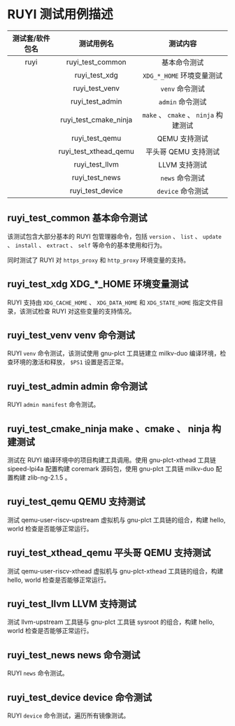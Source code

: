 # RUYI 测试用例描述

| 测试套/软件包名 | 测试用例名 | 测试内容 |
| :-: | :-: | :-: |
| ruyi | ruyi\_test\_common | 基本命令测试 |
|  | ruyi\_test\_xdg | ``XDG_*_HOME`` 环境变量测试 |
|  | ruyi\_test\_venv | ``venv`` 命令测试 |
|  | ruyi\_test\_admin | ``admin`` 命令测试 |
|  | ruyi\_test\_cmake\_ninja | ``make`` 、 ``cmake`` 、 ``ninja`` 构建测试 |
|  | ruyi\_test\_qemu | QEMU 支持测试 |
|  | ruyi\_test\_xthead\_qemu | 平头哥 QEMU 支持测试 |
|  | ruyi\_test\_llvm | LLVM 支持测试 |
|  | ruyi\_test\_news | ``news`` 命令测试 |
|  | ruyi\_test\_device | ``device`` 命令测试 |

## ruyi\_test\_common 基本命令测试

该测试包含大部分基本的 RUYI 包管理器命令，包括 ``version`` 、 ``list`` 、 ``update`` 、 ``install`` 、 ``extract`` 、 ``self`` 等命令的基本使用和行为。

同时测试了 RUYI 对 ``https_proxy`` 和 ``http_proxy`` 环境变量的支持。

## ruyi\_test\_xdg XDG\_\*\_HOME 环境变量测试

RUYI 支持由 ``XDG_CACHE_HOME`` 、 ``XDG_DATA_HOME`` 和 ``XDG_STATE_HOME`` 指定文件目录，该测试检查 RUYI 对这些变量的支持情况。

## ruyi\_test\_venv venv 命令测试

RUYI ``venv`` 命令测试，该测试使用 gnu-plct 工具链建立 milkv-duo 编译环境，检查环境的激活和释放， ``$PS1`` 设置是否正常。

## ruyi\_test\_admin admin 命令测试

RUYI ``admin manifest`` 命令测试。

## ruyi\_test\_cmake\_ninja make 、cmake 、 ninja 构建测试

测试在 RUYI 编译环境中的项目构建工具调用。使用 gnu-plct-xthead 工具链 sipeed-lpi4a 配置构建 coremark 源码包，使用 gnu-plct 工具链 milkv-duo 配置构建 zlib-ng-2.1.5 。

## ruyi\_test\_qemu QEMU 支持测试

测试 qemu-user-riscv-upstream 虚拟机与 gnu-plct 工具链的组合，构建 hello, world 检查是否能够正常运行。

## ruyi\_test\_xthead\_qemu 平头哥 QEMU 支持测试

测试 qemu-user-riscv-xthead 虚拟机与 gnu-plct-xthead 工具链的组合，构建 hello, world 检查是否能够正常运行。

## ruyi\_test\_llvm LLVM 支持测试

测试 llvm-upstream 工具链与 gnu-plct 工具链 sysroot 的组合，构建 hello, world 检查是否能够正常运行。

## ruyi\_test\_news news 命令测试

RUYI ``news`` 命令测试。

## ruyi\_test\_device device 命令测试

RUYI ``device`` 命令测试，遍历所有镜像测试。

